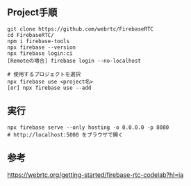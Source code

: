 
Project手順
---
```
git clone https://github.com/webrtc/FirebaseRTC
cd FirebaseRTC/
npm i firebase-tools
npx firebase --version
npx firebase login:ci
[Remoteの場合] firebase login --no-localhost

# 使用するプロジェクトを選択
npx firebase use <project名> 
[or] npx firebase use --add 

```

実行
---
```
npx firebase serve --only hosting -o 0.0.0.0 -p 8080
# http://localhost:5000 をブラウザで開く
```

参考
---
https://webrtc.org/getting-started/firebase-rtc-codelab?hl=ja
